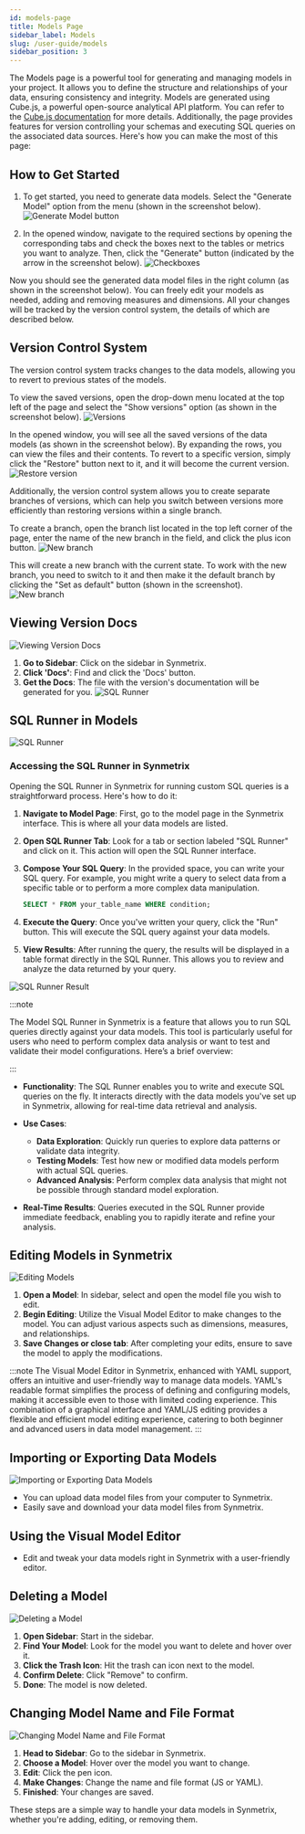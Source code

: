 ```yaml
---
id: models-page
title: Models Page
sidebar_label: Models
slug: /user-guide/models
sidebar_position: 3
---
```


The Models page is a powerful tool for generating and managing models in your project. It allows you to define the structure and relationships of your data, ensuring consistency and integrity. Models are generated using Cube.js, a powerful open-source analytical API platform. You can refer to the [Cube.js documentation](https://cube.dev/docs/schema/getting-started) for more details. Additionally, the page provides features for version controlling your schemas and executing SQL queries on the associated data sources. Here's how you can make the most of this page:

## How to Get Started

1. To get started, you need to generate data models. Select the "Generate Model" option from the menu (shown in the screenshot below).
   ![Generate Model button](/docs/img/model-page.png)

2. In the opened window, navigate to the required sections by opening the corresponding tabs and check the boxes next to the tables or metrics you want to analyze. Then, click the "Generate" button (indicated by the arrow in the screenshot below).
   ![Checkboxes](/docs/interface/img/models2.png)

Now you should see the generated data model files in the right column (as shown in the screenshot below). You can freely edit your models as needed, adding and removing measures and dimensions. All your changes will be tracked by the version control system, the details of which are described below.

## Version Control System

The version control system tracks changes to the data models, allowing you to revert to previous states of the models.

To view the saved versions, open the drop-down menu located at the top left of the page and select the "Show versions" option (as shown in the screenshot below).
![Versions](/docs/img/model-version1.png)

In the opened window, you will see all the saved versions of the data models (as shown in the screenshot below). By expanding the rows, you can view the files and their contents. To revert to a specific version, simply click the "Restore" button next to it, and it will become the current version.
![Restore version](/docs/img/model-version.png)

Additionally, the version control system allows you to create separate branches of versions, which can help you switch between versions more efficiently than restoring versions within a single branch.

To create a branch, open the branch list located in the top left corner of the page, enter the name of the new branch in the field, and click the plus icon button.
![New branch](/docs/img/new-branch.png)

This will create a new branch with the current state. To work with the new branch, you need to switch to it and then make it the default branch by clicking the "Set as default" button (shown in the screenshot).
![New branch](/docs/img/set-default.png)


## Viewing Version Docs
![Viewing Version Docs](/docs/img/model-sidebar.png)

1. **Go to Sidebar**: Click on the sidebar in Synmetrix.
2. **Click 'Docs'**: Find and click the 'Docs' button.
3. **Get the Docs**: The file with the version's documentation will be generated for you.
![SQL Runner](/docs/img/model-docs.png)

## SQL Runner in Models
![SQL Runner](/docs/img/model-sql.png)

### Accessing the SQL Runner in Synmetrix

Opening the SQL Runner in Synmetrix for running custom SQL queries is a straightforward process. Here's how to do it:

1. **Navigate to Model Page**: First, go to the model page in the Synmetrix interface. This is where all your data models are listed.

2. **Open SQL Runner Tab**: Look for a tab or section labeled "SQL Runner" and click on it. This action will open the SQL Runner interface.

3. **Compose Your SQL Query**: In the provided space, you can write your SQL query. For example, you might write a query to select data from a specific table or to perform a more complex data manipulation.

   ```sql
   SELECT * FROM your_table_name WHERE condition;
   ```

4. **Execute the Query**: Once you've written your query, click the "Run" button. This will execute the SQL query against your data models.

5. **View Results**: After running the query, the results will be displayed in a table format directly in the SQL Runner. This allows you to review and analyze the data returned by your query.

![SQL Runner Result](/docs/img/model-sqlrunner.png)


:::note

The Model SQL Runner in Synmetrix is a feature that allows you to run SQL queries directly against your data models. This tool is particularly useful for users who need to perform complex data analysis or want to test and validate their model configurations. Here’s a brief overview:

:::

- **Functionality**: The SQL Runner enables you to write and execute SQL queries on the fly. It interacts directly with the data models you've set up in Synmetrix, allowing for real-time data retrieval and analysis.

- **Use Cases**:
  - **Data Exploration**: Quickly run queries to explore data patterns or validate data integrity.
  - **Testing Models**: Test how new or modified data models perform with actual SQL queries.
  - **Advanced Analysis**: Perform complex data analysis that might not be possible through standard model exploration.

- **Real-Time Results**: Queries executed in the SQL Runner provide immediate feedback, enabling you to rapidly iterate and refine your analysis.


## Editing Models in Synmetrix
![Editing Models](/docs/img/model-edit.png)

1. **Open a Model**: In sidebar, select and open the model file you wish to edit.
2. **Begin Editing**: Utilize the Visual Model Editor to make changes to the model. You can adjust various aspects such as dimensions, measures, and relationships.
3. **Save Changes or close tab**: After completing your edits, ensure to save the model to apply the modifications.

:::note
The Visual Model Editor in Synmetrix, enhanced with YAML support, offers an intuitive and user-friendly way to manage data models. YAML's readable format simplifies the process of defining and configuring models, making it accessible even to those with limited coding experience. This combination of a graphical interface and YAML/JS editing provides a flexible and efficient model editing experience, catering to both beginner and advanced users in data model management.
:::

## Importing or Exporting Data Models
![Importing or Exporting Data Models](/docs/img/model-generate.png)

- You can upload data model files from your computer to Synmetrix.
- Easily save and download your data model files from Synmetrix.

## Using the Visual Model Editor
- Edit and tweak your data models right in Synmetrix with a user-friendly editor.

## Deleting a Model
![Deleting a Model](/docs/img/model-delete.png)


1. **Open Sidebar**: Start in the sidebar.
2. **Find Your Model**: Look for the model you want to delete and hover over it.
3. **Click the Trash Icon**: Hit the trash can icon next to the model.
4. **Confirm Delete**: Click "Remove" to confirm.
5. **Done**: The model is now deleted.

## Changing Model Name and File Format
![Changing Model Name and File Format](/docs/img/model-edit-name.png)

1. **Head to Sidebar**: Go to the sidebar in Synmetrix.
2. **Choose a Model**: Hover over the model you want to change.
3. **Edit**: Click the pen icon.
4. **Make Changes**: Change the name and file format (JS or YAML).
5. **Finished**: Your changes are saved.

These steps are a simple way to handle your data models in Synmetrix, whether you're adding, editing, or removing them.
